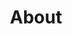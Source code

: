 ---
title : "About"
layout: "about"
description: "Technologies is about advancement, and innovation is to come out with something original and unique, and MHR is combining this tow terms together, to make high quality and affordable helmet for all motorcycle riders."
image : "images/helmet/b1.png"


#################### Banner #####################
banner:
  enable: true
  slide:
    - title : 'You can make a difference!'
      desc1 : 'To raise <b>Hope</b> and  <b>support</b>'
      desc2 : 'in practical ways in Rohingya lives '
      image : 'images/about/a1.png'
    - title : 'You can make a difference!'
      desc1 : 'To raise <b>Hope</b> and  <b>support</b>'
      desc2 : 'in practical ways in Rohingya lives '
      image : 'images/about/a2.png'
    - title : 'You can make a difference!'
      desc1 : 'To raise <b>Hope</b> and  <b>support</b>'
      desc2 : 'in practical ways in Rohingya lives '
      image : 'images/about/a3.png'
    - title : 'You can make a difference!'
      desc1 : 'To raise <b>Hope</b> and  <b>support</b>'
      desc2 : 'in practical ways in Rohingya lives '
      image : 'images/about/a4.png'
    - title : 'You can make a difference!'
      desc1 : 'To raise <b>Hope</b> and  <b>support</b>'
      desc2 : 'in practical ways in Rohingya lives '
      image : 'images/about/a5.png'
    - title : 'You can make a difference!'
      desc1 : 'To raise <b>Hope</b> and  <b>support</b>'
      desc2 : 'in practical ways in Rohingya lives '
      image : 'images/about/a6.png'


########### Gallery ##########
desc:
  enable : true
  subtitle: 'Our Team Members'
  title : "We seek to love, honour and respect every Rohingya family we serve."
  logo : "images/about/logo.png"
  image : "images/about/staff@2x.png"
  content:
  - title: 'Founder of Breathe Life '
    content: 'My <b>heart broke every time </b>I heard the sad stories of <b>birthing refugees </b>who had attempted to give birth <b>alone</b> and <b>outside of medical care</b>. I could not bear the unnecessary pain and loss of these families. I <b>felt compelled</b> to <b>bring change</b>. I could use my training and experience and help to avoid maternal and infant mortalities and bring <b>HOPE</b> and <b>LOVING CARE</b> to these women and their families.I began to provide services on my own - one family at a time. Numbers grew and the impact of the ‘little I provided’ was greatly appreciated and <b>brought the change</b> I had hoped for. I began to partner with other service providers to <b>increase the assistance</b> we could provide. In time a team of dedicated volunteers, each one bearing the same compassion and desire for change, formed.In order to meet the growing challenge, Breathe Life was established. <b>Empowered by support from people like yourself, Hope and Change can be inspired in the lives of thousands of needy families.</b> '
  - title: 'Credentials of Breathe Life'
    content: 'Breathe Life is a registered non-profit organisation which has been set up to provide the assistance and care needed for Rohingya families in Penang, Malaysia.<br><br>Our team is made up of volunteers in the areas of Birthing, Education and eventually to support Mental Health in Rohingya communities.We are qualified in the fields we serve in and foster good ethics and standards.<br><br>Our Rohingya translators and helpers are paid for their services and we seek to develop them in knowledge and skills.'
teams:
  enable : true
  title : 'Our Team Members'
  name : "Glyn"
  pose : "Midwife/Doula"
  img : 'images/teams/1.png'
  logo : "images/about/logo.png"
  position : 'left'
  members:
  - name : "Lynne"
    pose : "Educator/<br>Doula Assistant"
    img : 'images/teams/2.png'
    position : 'right'
    enable: false
    logo : "images/about/logo.png"
  - name : "Ashley"
    pose : "Midwife/Doula"
    img : 'images/teams/3.png'
    position : 'left'
  # - name : "Staci"
  #   pose : "Trainee Doula/<br>Team Builder"
  #   img : 'images/teams/4.png'
  #   position : 'right'
  - name : "Dee"
    pose : "Translator/<br>Assistant Doula"
    img : 'images/teams/5.png'
    position : 'right'
  - name : "Sadia"
    pose : "Translator/<br>Assistant"
    img : 'images/teams/6.png'
    position : 'left'

---